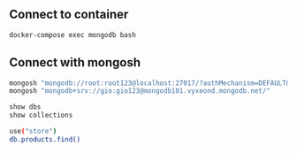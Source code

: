 ## Connect to container

```sh
docker-compose exec mongodb bash
```

## Connect with mongosh

```sh
mongosh "mongodb://root:root123@localhost:27017/?authMechanism=DEFAULT&tls=false"
mongosh "mongodb+srv://gio:gio123@mongodb101.vyxeond.mongodb.net/"
```

```sh
show dbs
show collections
```

```sh
use("store")
db.products.find()
```
